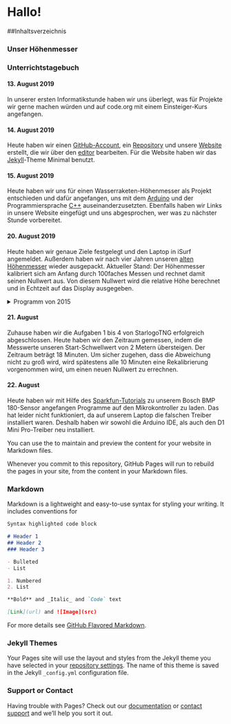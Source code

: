 # Hallo!
##Inhaltsverzeichnis
### Unser Höhenmesser
### Unterrichtstagebuch


#### 13. August 2019
In unserer ersten Informatikstunde haben wir uns überlegt, was für Projekte wir gerne machen würden und auf code.org mit einem Einsteiger-Kurs angefangen.

#### 14. August 2019
Heute haben wir einen [GitHub-Account](https://github.com/JantonDeluxe), ein [Repository](https://github.com/JantonDeluxe/luft-waffle) und unsere [Website](https://jantondeluxe.github.io/luft-waffle/) erstellt, die wir über den [editor](https://github.com/JantonDeluxe/luft-waffle/edit/master/README.md) bearbeiten.
Für die Website haben wir das [Jekyll](https://jekyllrb.com/)-Theme Minimal benutzt.

#### 15. August 2019
Heute haben wir uns für einen Wasserraketen-Höhenmesser als Projekt entschieden und dafür angefangen, uns mit dem [Arduino](https://arduino.cc) und der Programmiersprache [C++](https://de.m.wikipedia.org/wiki/C%2B%2B) auseinanderzusetzten. Ebenfalls haben wir Links in unsere Website eingefügt und uns abgesprochen, wer was zu nächster Stunde vorbereitet.

#### 20. August 2019
Heute haben wir genaue Ziele festgelegt und den Laptop in iSurf angemeldet. Außerdem haben wir nach vier Jahren unseren [alten Höhenmesser](http://jan.krummrey.de/2015/09/13/hoehenmesser-fur-unsere-wasserrakete/) wieder ausgepackt. 
Aktueller Stand: Der Höhenmesser kalibriert sich am Anfang durch 100faches Messen und rechnet damit seinen Nullwert aus. Von diesem Nullwert wird die relative Höhe berechnet und in Echtzeit auf das Display ausgegeben.
<details>
 <summary>Programm von 2015</summary>
 
```
*/

// Your sketch must #include this library, and the Wire library.
// (Wire is a standard library included with Arduino.):

#include <SFE_BMP180.h>
#include <Wire.h>
#include <SSD1306Ascii.h>
#include <SSD1306AsciiWire.h>

// You will need to create an SFE_BMP180 object, here called "pressure":
SFE_BMP180 pressure;

// OLED Display Objekt
// 0X3C+SA0 - 0x3C or 0x3D
#define I2C_ADDRESS 0x3C
#define OPTIMIZE_I2C   1
SSD1306AsciiWire oled;

double baseline; // baseline pressure
double highest;
double lowest;
double T;
double noise = 8.0;

void setup()
{
  Wire.begin();
  oled.begin(&Adafruit128x64, I2C_ADDRESS);
  oled.set400kHz();
  oled.setFont(font5x7);
  oled.clear();

  // Initialize the sensor (it is important to get calibration values stored on the device).
  oled.set2X();
  oled.println("REBOOT");
  oled.set1X();

  // Initialize the sensor (it is important to get calibration values stored on the device).

  if (pressure.begin())
    oled.println("BMP180 gefunden");
  else
  {
    // Oops, something went wrong, this is usually a connection problem,
    // see the comments at the top of this sketch for the proper connections.

    oled.println("BMP180 fehlt!");
    while (1); // Pause forever.
  }

  char status;
  // Get the baseline pressure:
  // and temperature

  baseline = getPressure();
  status = pressure.startTemperature();
  delay(status);

  status = pressure.getTemperature(T);
  if (status != 0)
  {
    oled.clear();
    oled.print(baseline);
    oled.print(" mb");

    oled.print("    ");
    oled.print(T);
    oled.println(" C");

    oled.setCursor(0, 3);
    oled.print("Hoehe:");
    oled.setCursor(0, 5);
    oled.print("Max:");

    oled.setCursor(0, 7);
    oled.print("13:19:42   06.05.2017");

  }
}

void loop()
{
  double a, P;

  // Get a new pressure reading:

  P = getPressure();

  // Show the relative altitude difference between
  // the new reading and the baseline reading:

  a = pressure.altitude(P, baseline);

  if (a < lowest) lowest = a;

  if (a > highest) highest = a;

  
  oled.set2X();
  oled.setCursor(40, 2);
  if (a >= 0.0) oled.print(" "); // add a space for positive numbers
  oled.print(a);
  oled.print("m");

  oled.setCursor(40, 4);
   if (highest >= 0.0) oled.print(" "); // add a space for positive numbers
  oled.print(highest);
  oled.print("m");

/*  oled.set1X();
  oled.print("Min: ");
  oled.println(lowest);
*/
 
  //  delay(500);
}


double getPressure()
{
  char status;
  double T, P, p0, a;

  // You must first get a temperature measurement to perform a pressure reading.

  // Start a temperature measurement:
  // If request is successful, the number of ms to wait is returned.
  // If request is unsuccessful, 0 is returned.

  status = pressure.startTemperature();
  if (status != 0)
  {
    // Wait for the measurement to complete:

    delay(status);

    // Retrieve the completed temperature measurement:
    // Note that the measurement is stored in the variable T.
    // Use '&T' to provide the address of T to the function.
    // Function returns 1 if successful, 0 if failure.

    status = pressure.getTemperature(T);
    if (status != 0)
    {
      // Start a pressure measurement:
      // The parameter is the oversampling setting, from 0 to 3 (highest res, longest wait).
      // If request is successful, the number of ms to wait is returned.
      // If request is unsuccessful, 0 is returned.

      status = pressure.startPressure(3);
      if (status != 0)
      {
        // Wait for the measurement to complete:
        delay(status);

        // Retrieve the completed pressure measurement:
        // Note that the measurement is stored in the variable P.
        // Use '&P' to provide the address of P.
        // Note also that the function requires the previous temperature measurement (T).
        // (If temperature is stable, you can do one temperature measurement for a number of pressure measurements.)
        // Function returns 1 if successful, 0 if failure.

        status = pressure.getPressure(P, T);
        if (status != 0)
        {
          return (P);
        }
        else oled.println("error retrieving pressure measurement\n");
      }
      else oled.println("error starting pressure measurement\n");
    }
    else oled.println("error retrieving temperature measurement\n");
  }
  else oled.println("error starting temperature measurement\n");
}
```
 </details>

#### 21. August
Zuhause haben wir die Aufgaben 1 bis 4 von StarlogoTNG erfolgreich abgeschlossen.
Heute haben wir den Zeitraum gemessen, indem die Messwerte unseren Start-Schwellwert von 2 Metern übersteigen. Der Zeitraum beträgt 18 Minuten. Um sicher zugehen, dass die Abweichung nicht zu groß wird, wird spätestens alle 10 Minuten eine Rekalibrierung vorgenommen wird, um einen neuen Nullwert zu errechnen.

#### 22. August
Heute haben wir mit Hilfe des [Sparkfun-Tutorials](https://learn.sparkfun.com/tutorials/bmp180-barometric-pressure-sensor-hookup-/all) zu unserem Bosch BMP 180-Sensor angefangen Programme auf den Mikrokontroller zu laden.
Das hat leider nicht funktioniert, da auf unserem Laptop die falschen Treiber installiert waren. Deshalb haben wir sowohl die Arduino IDE, als auch den D1 Mini Pro-Treiber neu installiert.



You can use the  to maintain and preview the content for your website in Markdown files.

Whenever you commit to this repository, GitHub Pages will run  to rebuild the pages in your site, from the content in your Markdown files.

### Markdown

Markdown is a lightweight and easy-to-use syntax for styling your writing. It includes conventions for

```markdown
Syntax highlighted code block

# Header 1
## Header 2
### Header 3

- Bulleted
- List

1. Numbered
2. List

**Bold** and _Italic_ and `Code` text

[Link](url) and ![Image](src)
```

For more details see [GitHub Flavored Markdown](https://guides.github.com/features/mastering-markdown/).

### Jekyll Themes

Your Pages site will use the layout and styles from the Jekyll theme you have selected in your [repository settings](https://github.com/JantonDeluxe/luft-waffle/settings). The name of this theme is saved in the Jekyll `_config.yml` configuration file.

### Support or Contact

Having trouble with Pages? Check out our [documentation](https://help.github.com/categories/github-pages-basics/) or [contact support](https://github.com/contact) and we’ll help you sort it out.
